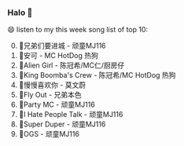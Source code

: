 

### Halo 👋

😄 listen to my this week song list of top 10:

0. 🌈兄弟们要进城 - 顽童MJ116
1. 🌈安可 - MC HotDog 热狗
2. 🌈Alien Girl - 陈冠希/MC仁/厨房仔
3. 🌈King Boomba's Crew - 陈冠希/MC HotDog 热狗
4. 🌈慢慢喜欢你 - 莫文蔚
5. 🌈Fly Out - 兄弟本色
6. 🌈Party MC - 顽童MJ116
7. 🌈I Hate People Talk - 顽童MJ116
8. 🌈Super Duper - 顽童MJ116
9. 🌈OGS - 顽童MJ116

